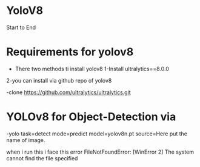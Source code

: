 # YoloV8
Start to End

# Requirements for yolov8
- There two methods ti install yolov8 
1-Install ultralytics==8.0.0

2-you can install via github repo of yolov8

-clone https://github.com/ultralytics/ultralytics.git


# YOLOv8 for Object-Detection via
-yolo task=detect mode=predict model=yolov8n.pt source=Here put the name of image.

when i run this i face this error FileNotFoundError: [WinError 2] The system cannot find the file specified     
